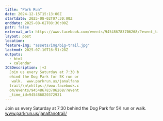```yaml
---
title: "Park Run"
date: 2024-12-15T15:13:00Z
startdate: 2025-08-02T07:30:00Z
enddate: 2025-08-02T08:30:00Z
patr: false
external_url: https://www.facebook.com/events/945486783706268/?event_time_id=945486820372931
layout: post
location: 
feature-img: "assets/img/big-trail.jpg"
lastmod: 2025-07-10T16:51:28Z
outputs:
  - html
  - calendar
ICSDescription: |+2
  Join us every Saturday at 7:30 b  ehind the Dog Park for 5K run or   walk.  www.parkrun.us/janalfano  trail/\n\nhttps://www.facebook.c  om/events/945486783706268/?event  _time_id=945486820372931
---
```


Join us every Saturday at 7&#58;30 behind the Dog Park for 5K run or walk.  www.parkrun.us/janalfanotrail/<br>
  <br>
  
